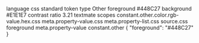 language	css
standard token type	Other
foreground	#448C27
background	#E1E1E7
contrast ratio	3.21
textmate scopes	constant.other.color.rgb-value.hex.css
meta.property-value.css
meta.property-list.css
source.css
foreground	meta.property-value constant.other
{ "foreground": "#448C27" }
